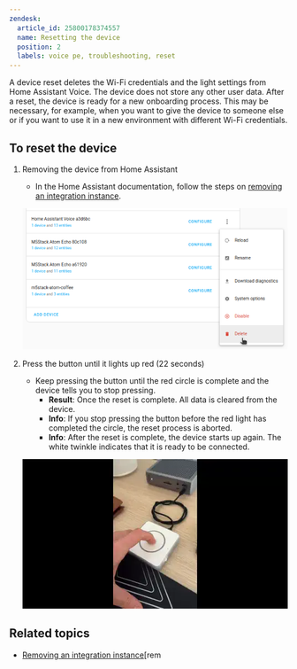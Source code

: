 ```yaml
---
zendesk:
  article_id: 25800178374557
  name: Resetting the device
  position: 2
  labels: voice pe, troubleshooting, reset
---
```


A device reset deletes the Wi-Fi credentials and the light settings from Home Assistant Voice. The device does not store any other user data. After a reset, the device is ready for a new onboarding process. This may be necessary, for example, when you want to give the device to someone else or if you want to use it in a new environment with different Wi-Fi credentials.

## To reset the device

1. Removing the device from Home Assistant
   - In the Home Assistant documentation, follow the steps on [removing an integration instance](https://www.home-assistant.io/common-tasks/general/#removing-an-integration-instance).

    ![Screenshot showing where to remove the integration](/static/img/voice-pe/voice_delete_integration_instance.png)

2. Press the button until it lights up red (22 seconds)
   - Keep pressing the button until the red circle is complete and the device tells you to stop pressing.
     - **Result**: Once the reset is complete. All data is cleared from the device.
     - **Info**: If you stop pressing the button before the red light has completed the circle, the reset process is aborted.
     - **Info**: After the reset is complete, the device starts up again. The white twinkle indicates that it is ready to be connected.

    ![Clip showing how to start the reset process by pressing the central button](/static/img/voice-pe/voice_reset_v2_480.webp)

## Related topics

- [Removing an integration instance](https://www.home-assistant.io/common-tasks/general/#removing-an-integration-instance)[rem